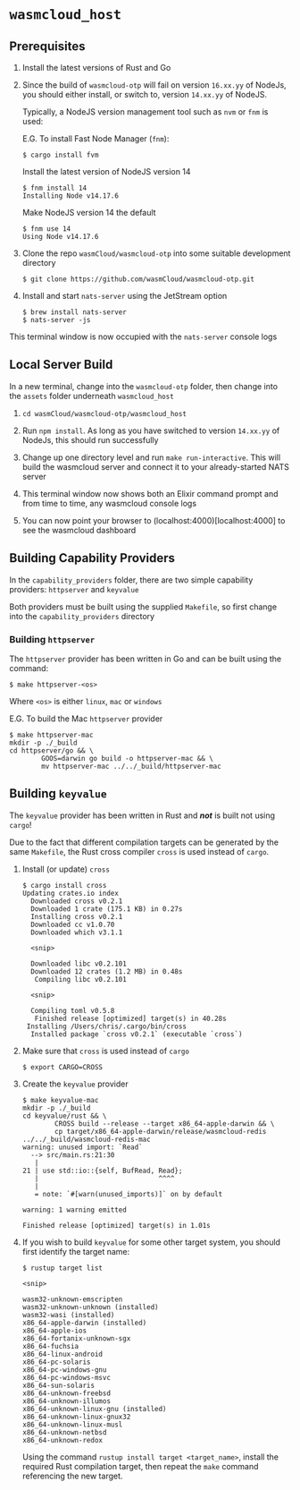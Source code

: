# `wasmcloud_host`

## Prerequisites

1. Install the latest versions of Rust and Go

1. Since the build of `wasmcloud-otp` will fail on version `16.xx.yy` of NodeJs, you should either install, or switch to, version `14.xx.yy` of NodeJS.

    Typically, a NodeJS version management tool such as `nvm` or `fnm` is used:

    E.G. To install Fast Node Manager (`fnm`):

    ```console
    $ cargo install fvm
    ```

    Install the latest version of NodeJS version 14

    ```console
    $ fnm install 14
    Installing Node v14.17.6
    ```

    Make NodeJS version 14 the default

    ```console
    $ fnm use 14
    Using Node v14.17.6
    ```

1. Clone the repo `wasmCloud/wasmcloud-otp` into some suitable development directory

    ```console
    $ git clone https://github.com/wasmCloud/wasmcloud-otp.git
    ```

1. Install and start `nats-server` using the JetStream option

    ```console
    $ brew install nats-server
    $ nats-server -js
    ```

This terminal window is now occupied with the `nats-server` console logs

## Local Server Build

In a new terminal, change into the `wasmcloud-otp` folder, then change into the `assets` folder underneath `wasmcloud_host`

1. `cd wasmCloud/wasmcloud-otp/wasmcloud_host`

1. Run `npm install`.  As long as you have switched to version `14.xx.yy` of NodeJs, this should run successfully

1. Change up one directory level and run `make run-interactive`.  This will build the wasmcloud server and connect it to your already-started NATS server

1. This terminal window now shows both an Elixir command prompt and from time to time, any wasmcloud console logs

1. You can now point your browser to (localhost:4000)[localhost:4000] to see the wasmcloud dashboard

## Building Capability Providers

In the `capability_providers` folder, there are two simple capability providers: `httpserver` and `keyvalue`

Both providers must be built using the supplied `Makefile`, so first change into the `capability_providers` directory

### Building `httpserver`

The `httpserver` provider has been written in Go and can be built using the command:

```console
$ make httpserver-<os>
```

Where `<os>` is either `linux`, `mac` or `windows`

E.G. To build the Mac `httpserver` provider

```console
$ make httpserver-mac
mkdir -p ./_build
cd httpserver/go && \
        GOOS=darwin go build -o httpserver-mac && \
        mv httpserver-mac ../../_build/httpserver-mac
```

## Building `keyvalue`

The `keyvalue` provider has been written in Rust and ***not*** is built not using `cargo`!

Due to the fact that different compilation targets can be generated by the same `Makefile`, the Rust cross compiler `cross` is used instead of `cargo`.

1. Install (or update) `cross`

    ```console
    $ cargo install cross
    Updating crates.io index
      Downloaded cross v0.2.1
      Downloaded 1 crate (175.1 KB) in 0.27s
      Installing cross v0.2.1
      Downloaded cc v1.0.70
      Downloaded which v3.1.1

      <snip>

      Downloaded libc v0.2.101
      Downloaded 12 crates (1.2 MB) in 0.48s
       Compiling libc v0.2.101

      <snip>

      Compiling toml v0.5.8
       Finished release [optimized] target(s) in 40.28s
     Installing /Users/chris/.cargo/bin/cross
      Installed package `cross v0.2.1` (executable `cross`)
    ```

1. Make sure that `cross` is used instead of `cargo`

    ```console
    $ export CARGO=CROSS
    ```

1. Create the `keyvalue` provider

    ```console
    $ make keyvalue-mac
    mkdir -p ./_build
    cd keyvalue/rust && \
            CROSS build --release --target x86_64-apple-darwin && \
            cp target/x86_64-apple-darwin/release/wasmcloud-redis ../../_build/wasmcloud-redis-mac
    warning: unused import: `Read`
      --> src/main.rs:21:30
       |
    21 | use std::io::{self, BufRead, Read};
       |                              ^^^^
       |
       = note: `#[warn(unused_imports)]` on by default

    warning: 1 warning emitted

    Finished release [optimized] target(s) in 1.01s
    ```

1. If you wish to build `keyvalue` for some other target system, you should first identify the target name:

    ```console
    $ rustup target list

    <snip>

    wasm32-unknown-emscripten
    wasm32-unknown-unknown (installed)
    wasm32-wasi (installed)
    x86_64-apple-darwin (installed)
    x86_64-apple-ios
    x86_64-fortanix-unknown-sgx
    x86_64-fuchsia
    x86_64-linux-android
    x86_64-pc-solaris
    x86_64-pc-windows-gnu
    x86_64-pc-windows-msvc
    x86_64-sun-solaris
    x86_64-unknown-freebsd
    x86_64-unknown-illumos
    x86_64-unknown-linux-gnu (installed)
    x86_64-unknown-linux-gnux32
    x86_64-unknown-linux-musl
    x86_64-unknown-netbsd
    x86_64-unknown-redox
    ```

    Using the command `rustup install target <target_name>`, install the required Rust compilation target, then repeat the `make` command referencing the new target.
